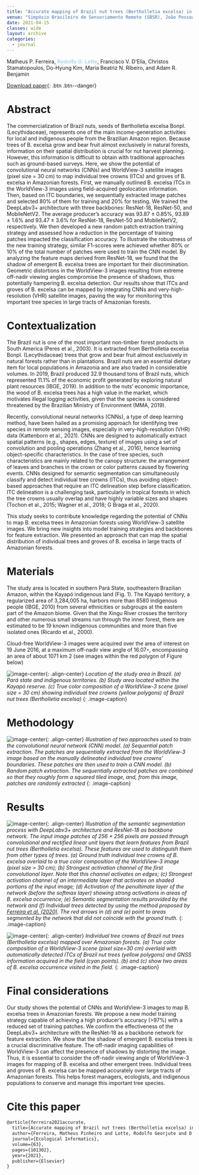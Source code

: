 ```yaml
---
title: "Accurate mapping of Brazil nut trees (Bertholletia excelsa) in Amazonian forests using WorldView-3 satellite images and convolutional neural networks"
venue: "Simpósio Brasileiro de Sensoriamento Remoto (SBSR), João Pessoa, 2015"
date: 2021-04-15
classes: wide
layout: archive
categories:
  - journal
---
```

Matheus P. Ferreira, <span style="color:lightblue">**Rodolfo G. Lotte**</span>, Francisco V. D’Elia, Christos Stamatopoulos, Do-Hyung Kim, Maria Beatriz N. Ribeiro, and Adam R. Benjamin

[<i class='fas fa-file-download'></i> Download paper](https://www.sciencedirect.com/science/article/abs/pii/S1574954121000935){: .btn .btn--danger}

Abstract
=======
<h-abstract>The commercialization of Brazil nuts, seeds of Bertholletia excelsa Bonpl. (Lecythidaceae), represents one of the main income-generation activities for local and indigenous people from the Brazilian Amazon region. Because trees of B. excelsa grow and bear fruit almost exclusively in natural forests, information on their spatial distribution is crucial for nut harvest planning. However, this information is difficult to obtain with traditional approaches such as ground-based surveys. Here, we show the potential of convolutional neural networks (CNNs) and WorldView-3 satellite images (pixel size = 30 cm) to map individual tree crowns (ITCs) and groves of B. excelsa in Amazonian forests. First, we manually outlined B. excelsa ITCs in the WorldView-3 images using field-acquired geolocation information. Then, based on ITC boundaries, we sequentially extracted image patches and selected 80% of them for training and 20% for testing. We trained the DeepLabv3+ architecture with three backbones: ResNet-18, ResNet-50, and MobileNetV2. The average producer’s accuracy was 93.87 ± 0.85%, 93.89 ± 1.6% and 93.47 ± 3.6% for ResNet-18, ResNet-50 and MobileNetV2, respectively. We then developed a new random patch extraction training strategy and assessed how a reduction in the percentage of training patches impacted the classification accuracy. To illustrate the robustness of the new training strategy, similar F1-scores were achieved whether 80% or 10% of the total number of patches were used to train the CNN model. By analyzing the feature maps derived from ResNet-18, we found that the shadow of emergent B. excelsa trees are important for their discrimination. Geometric distortions in the WorldView-3 images resulting from extreme off-nadir viewing angles compromise the presence of shadows, thus potentially hampering B. excelsa detection. Our results show that ITCs and groves of B. excelsa can be mapped by integrating CNNs and very-high-resolution (VHR) satellite images, paving the way for monitoring this important tree species in large tracts of Amazonian forests.</h-abstract>


Contextualization
======
The Brazil nut is one of the most important non-timber forest products in South America (Peres et al., 2003). It is extracted from Bertholletia excelsa Bonpl. (Lecythidaceae) trees that grow and bear fruit almost exclusively in natural forests rather than in plantations. Brazil nuts are an essential dietary item for local populations in Amazonia and are also traded in considerable volumes. In 2019, Brazil produced 32.9 thousand tons of Brazil nuts, which represented 11.1% of the economic profit generated by exploring natural plant resources (IBGE, 2019). In addition to the nuts’ economic importance, the wood of B. excelsa trees has a high value in the market, which motivates illegal logging activities, given that the species is considered threatened by the Brazilian Ministry of Environment (MMA, 2019).

Recently, convolutional neural networks (CNNs), a type of deep learning method, have been hailed as a promising approach for identifying tree species in remote sensing images, especially in very-high-resolution (VHR) data (Kattenborn et al., 2021). CNNs are designed to automatically extract spatial patterns (e.g., shapes, edges, texture) of images using a set of convolution and pooling operations (Zhang et al., 2016), hence learning object-specific characteristics. In the case of tree species, such characteristics are mainly related to the canopy structure: the arrangement of leaves and branches in the crown or color patterns caused by flowering events. CNNs designed for semantic segmentation can simultaneously classify and detect individual tree crowns (ITCs), thus avoiding object-based approaches that require an ITC delineation step before classification. ITC delineation is a challenging task, particularly in tropical forests in which the tree crowns usually overlap and have highly variable sizes and shapes (Tochon et al., 2015; Wagner et al., 2018; G Braga et al., 2020).

This study seeks to contribute knowledge regarding the potential of CNNs to map B. excelsa trees in Amazonian forests using WorldView-3 satellite images. We bring new insights into model training strategies and backbones for feature extraction. We presented an approach that can map the spatial distribution of individual trees and groves of B. excelsa in large tracts of Amazonian forests.


Materials
======
The study area is located in southern Pará State, southeastern Brazilian Amazon, within the Kayapó indigenous land (Fig. 1). The Kayapó territory, a regularized area of 3,284,005 ha, harbors more than 8580 indigenous people (IBGE, 2010) from several ethnicities or subgroups at the eastern part of the Amazon biome. Given that the Xingu River crosses the territory and other numerous small streams run through the inner forest, there are estimated to be 19 known indigenous communities and more than five isolated ones (Ricardo et al., 2000). 

Cloud-free WorldView-3 images were acquired over the area of interest on 19 June 2016, at a maximum off-nadir view angle of 16.07◦, encompassing an area of about 1071 km 2 (see images within the red
polygon of Figure below) 

![image-center]({{site.baseurl}}/assets/images/papers/ferreira-2021/location.png){: .align-center}
*Location of the study area in Brazil. (a) Pará state and indigenous territories. (b) Study area located within the Kayapó reserve. (c) True color composition of a WorldView-3 scene (pixel size = 30 cm) showing individual tree crowns (yellow polygons) of Brazil nut trees (Bertholletia excelsa)*
{: .image-caption}


Methodology
======

![image-center]({{site.baseurl}}/assets/images/papers/ferreira-2021/random-patch-extraction.png){: .align-center}
*Illustration of two approaches used to train the convolutional neural network (CNN) model. (a) Sequential patch extraction. The patches are sequentially extracted from the WorldView-3 image based on the manually delineated individual tree crowns’ boundaries. These patches are then used to train a CNN model. (b) Random patch extraction. The sequentially extracted patches are combined so that they roughly form a squared tiled image, and, from this image, patches are randomly extracted*
{: .image-caption}


Results
=======

![image-center]({{site.baseurl}}/assets/images/papers/ferreira-2021/result-1.png){: .align-center}
*Illustration of the semantic segmentation process with DeepLabv3+ architecture and ResNet-18 as backbone network. The input image patches of 256 × 256 pixels are passed through convolutional and rectified linear unit layers that learn features from Brazil nut trees (Bertholletia excelsa). These features are used to distinguish them from other types of trees. (a) Ground truth individual tree crowns of B. excelsa overlaid to a true color composition of the WorldView-3 image (pixel size = 30 cm); (b) Strongest activation channel of the first convolutional layer. Note that this channel activates on edges; (c) Strongest activation channel of an intermediate layer that activates on shaded portions of the input image; (d) Activation of the penultimate layer of the network (before the softmax layer) showing strong activations in areas of B. excelsa occurrence; (e) Semantic segmentation results provided by the network and (f) Individual trees detected by using the method proposed by <a href="https://www.sciencedirect.com/science/article/abs/pii/S037811272031166X">Ferreira et al. (2020)</a>. The red arrows in (d) and (e) point to areas segmented by the network that did not coincide with the ground truth.*
{: .image-caption}

![image-center]({{site.baseurl}}/assets/images/papers/ferreira-2021/result-2.png){: .align-center}
*Individual tree crowns of Brazil nut trees (Bertholletia excelsa) mapped over Amazonian forests. (a) True color composition of a WorldView-3 scene (pixel size=30 cm) overlaid with automatically detected ITCs of Brazil nut trees (yellow polygons) and GNSS information acquired in the field (cyan points). (b) and (c) show two areas of B. excelsa occurrence visited in the field.*
{: .image-caption}


Final considerations
======
Our study shows the potential of CNNs and WorldView-3 images to map B. excelsa trees in Amazonian forests. We propose a new model training strategy capable of achieving a high producer’s accuracy (>97%) with a reduced set of training patches. We confirm the effectiveness of the DeepLabv3+ architecture with the ResNet-18 as a backbone network for feature extraction. We show that the shadow of emergent B. excelsa trees is a crucial discriminative feature. The off-nadir imaging capabilities of WorldView-3 can affect the presence of shadows by distorting the image. Thus, it is essential to consider the off-nadir viewing angle of WorldView-3 images for mapping of B. excelsa and other emergent trees. Individual trees and groves of B. excelsa can be mapped accurately over large tracts of Amazonian forests. This helps forest managers, ecologists, and indigenous populations to conserve and manage this important tree species.

Cite this paper
======
```latex
@article{ferreira2021accurate,
  title={Accurate mapping of Brazil nut trees (Bertholletia excelsa) in Amazonian forests using WorldView-3 satellite images and convolutional neural networks},
  author={Ferreira, Matheus Pinheiro and Lotte, Rodolfo Georjute and D'Elia, Francisco V and Stamatopoulos, Christos and Kim, Do-Hyung and Benjamin, Adam R},
  journal={Ecological Informatics},
  volume={63},
  pages={101302},
  year={2021},
  publisher={Elsevier}
}
```